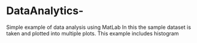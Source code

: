 # DataAnalytics-
Simple example of data analysis using  MatLab
In this the sample dataset is taken and plotted into multiple plots.
This example includes histogram 

   
